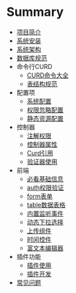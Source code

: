 # Summary

* [项目简介](README.md)
* [系统安装](base/install.md)
* [系统架构](base/architecture.md)
* [数据库规范](database/database.md)
* 命令行CURD
    * [CURD命令大全](curd/command.md)
    * [表结构规范](curd/table.md)
* 配置项
    * [系统配置](config/system.md)
    * [权限忽略配置](config/auth.md)
    * [静态资源配置](config/static.md)
* 控制器
    * [注解权限](backend/controller/annotations.md)
    * [控制器属性](backend/controller/attributes.md)
    * [Curd引用](backend/controller/curd.md)
    * [验证器使用](backend/controller/validate.md)
* 前端
    * [必看基础信息](frontend/base.md)
    * [auth权限验证](frontend/auth.md)
    * [form表单](frontend/form.md)
    * [table数据表格](frontend/table.md)
    * [内置监听事件](frontend/listen.md)
    * [动态下拉选择](frontend/select.md)
    * [上传组件](frontend/upload.md)
    * [时间控件](frontend/date.md)
    * [富文本编辑器](frontend/editor.md)
* 插件功能
    * [插件使用](addons/use.md)
    * [插件开发](addons/dev.md)
* [常见问题](base/question.md)

